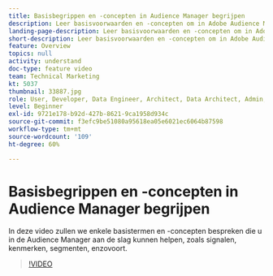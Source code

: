 ```yaml
---
title: Basisbegrippen en -concepten in Audience Manager begrijpen
description: Leer basisvoorwaarden en -concepten om in Adobe Audience Manager aan de slag te gaan - inclusief signalen, kenmerken, segmenten en meer, met deze ondersteuningsvideo.
landing-page-description: Leer basisvoorwaarden en -concepten om in Adobe Audience Manager aan de slag te gaan - inclusief signalen, kenmerken, segmenten en meer, met deze ondersteuningsvideo.
short-description: Leer basisvoorwaarden en -concepten om in Adobe Audience Manager aan de slag te gaan - inclusief signalen, kenmerken, segmenten en meer, met deze ondersteuningsvideo.
feature: Overview
topics: null
activity: understand
doc-type: feature video
team: Technical Marketing
kt: 5037
thumbnail: 33887.jpg
role: User, Developer, Data Engineer, Architect, Data Architect, Admin, Leader
level: Beginner
exl-id: 9721e178-b92d-427b-8621-9ca1958d934c
source-git-commit: f3efc9be51080a95618ea05e6021ec6064b87598
workflow-type: tm+mt
source-wordcount: '109'
ht-degree: 60%

---
```


# Basisbegrippen en -concepten in Audience Manager begrijpen

In deze video zullen we enkele basistermen en -concepten bespreken die u in de Audience Manager aan de slag kunnen helpen, zoals signalen, kenmerken, segmenten, enzovoort.

>[!VIDEO](https://video.tv.adobe.com/v/33887/?quality=12)
